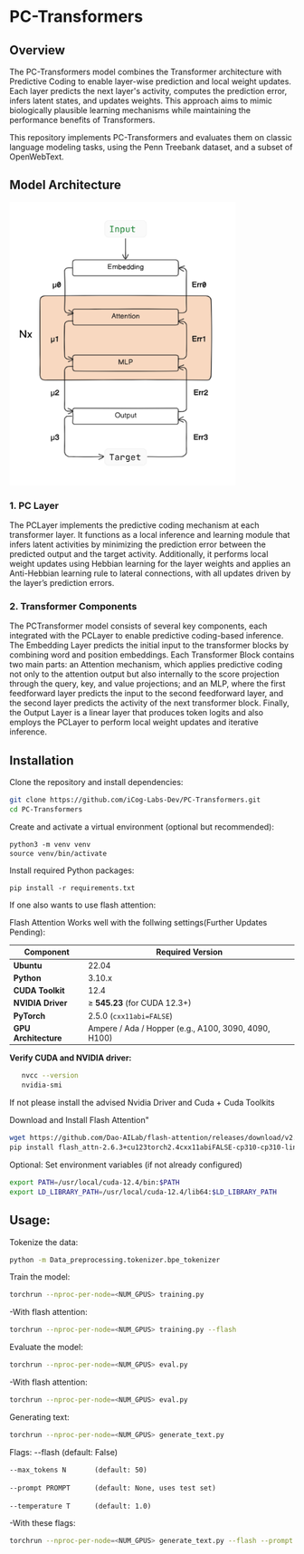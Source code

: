 # PC-Transformers

## **Overview**

The PC-Transformers model combines the Transformer architecture with Predictive Coding to enable layer-wise prediction and local weight updates. Each layer predicts the next layer's activity, computes the prediction error, infers latent states, and updates weights. This approach aims to mimic biologically plausible learning mechanisms while maintaining the performance benefits of Transformers. 

This repository implements PC-Transformers and evaluates them on classic language modeling tasks, using the Penn Treebank dataset, and a subset of OpenWebText.

## **Model Architecture**
<img src="assets/Model_diagram.png" alt="Model Diagram" height="500" width = "400"/>

### 1. PC Layer
The PCLayer implements the predictive coding mechanism at each transformer layer. It functions as a local inference and learning module that infers latent activities by minimizing the prediction error between the predicted output and the target activity. Additionally, it performs local weight updates using Hebbian learning for the layer weights and applies an Anti-Hebbian learning rule to lateral connections, with all updates driven by the layer’s prediction errors.

### 2. Transformer Components
The PCTransformer model consists of several key components, each integrated with the PCLayer to enable predictive coding-based inference. The Embedding Layer predicts the initial input to the transformer blocks by combining word and position embeddings. Each Transformer Block contains two main parts: an Attention mechanism, which applies predictive coding not only to the attention output but also internally to the score projection through the query, key, and value projections; and an MLP, where the first feedforward layer predicts the input to the second feedforward layer, and the second layer predicts the activity of the next transformer block. Finally, the Output Layer is a linear layer that produces token logits and also employs the PCLayer to perform local weight updates and iterative inference.

## Installation

Clone the repository and install dependencies:
```bash
git clone https://github.com/iCog-Labs-Dev/PC-Transformers.git
cd PC-Transformers
```
Create and activate a virtual environment (optional but recommended):
```
python3 -m venv venv
source venv/bin/activate 
```
Install required Python packages:
```
pip install -r requirements.txt
```
If one also wants to use flash attention:

Flash Attention Works well with the follwing settings(Further Updates Pending):

| Component           | Required Version                  |
|---------------------|-----------------------------------|
| **Ubuntu**          | 22.04                             |
| **Python**          | 3.10.x                            |
| **CUDA Toolkit**    | 12.4                              |
| **NVIDIA Driver**   | ≥ **545.23** (for CUDA 12.3+)     |
| **PyTorch**         | 2.5.0 (`cxx11abi=FALSE`)          |
| **GPU Architecture**| Ampere / Ada / Hopper (e.g., A100, 3090, 4090, H100) |



**Verify CUDA and NVIDIA driver:**

```bash
   nvcc --version
   nvidia-smi
```
If not please install the advised Nvidia Driver and Cuda + Cuda Toolkits


Download and Install Flash Attention"

```bash
wget https://github.com/Dao-AILab/flash-attention/releases/download/v2.6.3/flash_attn-2.6.3+cu123torch2.4cxx11abiFALSE-cp310-cp310-linux_x86_64.whl
pip install flash_attn-2.6.3+cu123torch2.4cxx11abiFALSE-cp310-cp310-linux_x86_64.whl --no-build-isolation
```

Optional: Set environment variables (if not already configured)

```bash
export PATH=/usr/local/cuda-12.4/bin:$PATH
export LD_LIBRARY_PATH=/usr/local/cuda-12.4/lib64:$LD_LIBRARY_PATH
```


## Usage:
Tokenize the data:
```bash
python -m Data_preprocessing.tokenizer.bpe_tokenizer
```
Train the model:
```bash
torchrun --nproc-per-node=<NUM_GPUS> training.py
```
-With flash attention:
```bash
torchrun --nproc-per-node=<NUM_GPUS> training.py --flash
```
Evaluate the model:
```bash
torchrun --nproc-per-node=<NUM_GPUS> eval.py
```
-With flash attention:
```bash
torchrun --nproc-per-node=<NUM_GPUS> eval.py
```
Generating text:
```bash
torchrun --nproc-per-node=<NUM_GPUS> generate_text.py
```
Flags:
    --flash              (default: False)

    --max_tokens N       (default: 50)

    --prompt PROMPT      (default: None, uses test set)

    --temperature T      (default: 1.0)

-With these flags:

```bash
torchrun --nproc-per-node=<NUM_GPUS> generate_text.py --flash --prompt "once upon a time" --max_tokens 100 --temperature 3.4
```
